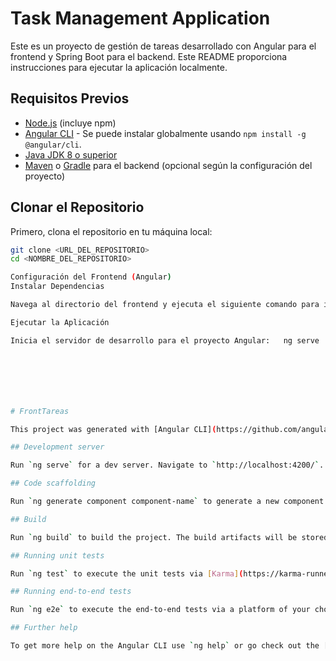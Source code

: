 # Task Management Application

Este es un proyecto de gestión de tareas desarrollado con Angular para el frontend y Spring Boot para el backend. Este README proporciona instrucciones para ejecutar la aplicación localmente.

## Requisitos Previos

- [Node.js](https://nodejs.org/) (incluye npm)
- [Angular CLI](https://angular.io/cli) - Se puede instalar globalmente usando `npm install -g @angular/cli`.
- [Java JDK 8 o superior](https://www.oracle.com/java/technologies/javase-jdk11-downloads.html)
- [Maven](https://maven.apache.org/) o [Gradle](https://gradle.org/) para el backend (opcional según la configuración del proyecto)

## Clonar el Repositorio

Primero, clona el repositorio en tu máquina local:

```bash
git clone <URL_DEL_REPOSITORIO>
cd <NOMBRE_DEL_REPOSITORIO>

Configuración del Frontend (Angular)
Instalar Dependencias

Navega al directorio del frontend y ejecuta el siguiente comando para instalar las dependencias del proyecto Angular:  npm install

Ejecutar la Aplicación

Inicia el servidor de desarrollo para el proyecto Angular:   ng serve







# FrontTareas

This project was generated with [Angular CLI](https://github.com/angular/angular-cli) version 15.2.11.

## Development server

Run `ng serve` for a dev server. Navigate to `http://localhost:4200/`. The application will automatically reload if you change any of the source files.

## Code scaffolding

Run `ng generate component component-name` to generate a new component. You can also use `ng generate directive|pipe|service|class|guard|interface|enum|module`.

## Build

Run `ng build` to build the project. The build artifacts will be stored in the `dist/` directory.

## Running unit tests

Run `ng test` to execute the unit tests via [Karma](https://karma-runner.github.io).

## Running end-to-end tests

Run `ng e2e` to execute the end-to-end tests via a platform of your choice. To use this command, you need to first add a package that implements end-to-end testing capabilities.

## Further help

To get more help on the Angular CLI use `ng help` or go check out the [Angular CLI Overview and Command Reference](https://angular.io/cli) page.
